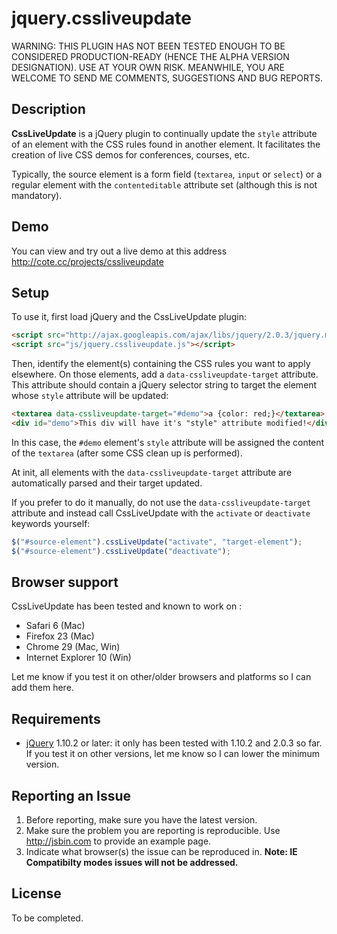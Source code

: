 jquery.cssliveupdate
====================

WARNING: THIS PLUGIN HAS NOT BEEN TESTED ENOUGH TO BE CONSIDERED PRODUCTION-READY (HENCE THE ALPHA VERSION DESIGNATION). USE AT YOUR OWN RISK. MEANWHILE, YOU ARE WELCOME TO SEND ME COMMENTS, SUGGESTIONS AND BUG REPORTS.

## Description

**CssLiveUpdate** is a jQuery plugin to continually update the `style` attribute of an element with the CSS rules found in another element. It facilitates the creation of live CSS demos for conferences, courses, etc.

Typically, the source element is a form field (`textarea`, `input` or `select`) or a regular element with the `contenteditable` attribute set (although this is not mandatory).

## Demo

You can view and try out a live demo at this address http://cote.cc/projects/cssliveupdate

## Setup

To use it, first load jQuery and the CssLiveUpdate plugin:

```html
<script src="http://ajax.googleapis.com/ajax/libs/jquery/2.0.3/jquery.min.js"></script>
<script src="js/jquery.cssliveupdate.js"></script>
```

Then, identify the element(s) containing the CSS rules you want to apply elsewhere. On those elements, add a `data-cssliveupdate-target` attribute. This attribute should contain a jQuery selector string to target the element whose `style` attribute will be updated:

```html
<textarea data-cssliveupdate-target="#demo">a {color: red;}</textarea>
<div id="demo">This div will have it's "style" attribute modified!</div>
```

In this case, the `#demo` element's `style` attribute will be assigned the content of the `textarea` (after some CSS clean up is performed).

At init, all elements with the `data-cssliveupdate-target` attribute are automatically parsed and their target updated. 

If you prefer to do it manually, do not use the `data-cssliveupdate-target` attribute and instead call CssLiveUpdate with the `activate` or `deactivate` keywords yourself:

```javascript
$("#source-element").cssLiveUpdate("activate", "target-element");
$("#source-element").cssLiveUpdate("deactivate");
```

## Browser support

CssLiveUpdate has been tested and known to work on : 

* Safari 6 (Mac)
* Firefox 23 (Mac)
* Chrome 29 (Mac, Win)
* Internet Explorer 10 (Win)

Let me know if you test it on other/older browsers and platforms so I can add them here.

## Requirements

* [jQuery](http://jquery.com/) 1.10.2 or later: it only has been tested with 1.10.2 and 2.0.3 so far. If you test it on other versions, let me know so I can lower the minimum version.

## Reporting an Issue

1. Before reporting, make sure you have the latest version.
2. Make sure the problem you are reporting is reproducible. Use http://jsbin.com to provide an example page.
3. Indicate what browser(s) the issue can be reproduced in. **Note: IE Compatibilty modes issues will not be addressed.**

## License

To be completed.
